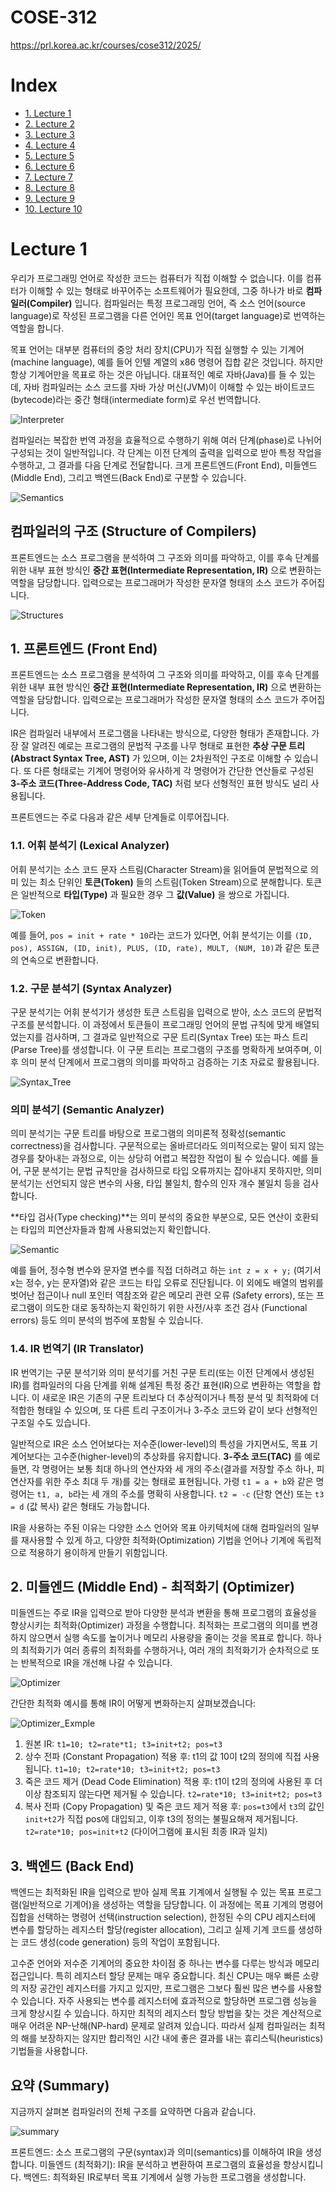 # COSE-312
https://prl.korea.ac.kr/courses/cose312/2025/

# Index
- [1. Lecture 1](#lecture-1)
- [2. Lecture 2](#lecture-2)
- [3. Lecture 3](#lecture-3)
- [4. Lecture 4](#lecture-4)
- [5. Lecture 5](#lecture-5)
- [6. Lecture 6](#lecture-6)
- [7. Lecture 7](#lecture-7)
- [8. Lecture 8](#lecture-8)
- [9. Lecture 9](#lecture-9)
- [10. Lecture 10](#lecture-10)

# Lecture 1
우리가 프로그래밍 언어로 작성한 코드는 컴퓨터가 직접 이해할 수 없습니다. 이를 컴퓨터가 이해할 수 있는 형태로 바꾸어주는 소프트웨어가 필요한데, 그중 하나가 바로 **컴파일러(Compiler)** 입니다. 컴파일러는 특정 프로그래밍 언어, 즉 소스 언어(source language)로 작성된 프로그램을 다른 언어인 목표 언어(target language)로 번역하는 역할을 합니다.

목표 언어는 대부분 컴퓨터의 중앙 처리 장치(CPU)가 직접 실행할 수 있는 기계어(machine language), 예를 들어 인텔 계열의 x86 명령어 집합 같은 것입니다. 하지만 항상 기계어만을 목표로 하는 것은 아닙니다. 대표적인 예로 자바(Java)를 들 수 있는데, 자바 컴파일러는 소스 코드를 자바 가상 머신(JVM)이 이해할 수 있는 바이트코드(bytecode)라는 중간 형태(intermediate form)로 우선 번역합니다.

![Interpreter](./images/Lec1_1.png)

컴파일러는 복잡한 번역 과정을 효율적으로 수행하기 위해 여러 단계(phase)로 나뉘어 구성되는 것이 일반적입니다. 각 단계는 이전 단계의 출력을 입력으로 받아 특정 작업을 수행하고, 그 결과를 다음 단계로 전달합니다. 크게 프론트엔드(Front End), 미들엔드(Middle End), 그리고 백엔드(Back End)로 구분할 수 있습니다.

![Semantics](./images/Lec1_2.png)

## 컴파일러의 구조 (Structure of Compilers)
프론트엔드는 소스 프로그램을 분석하여 그 구조와 의미를 파악하고, 이를 후속 단계를 위한 내부 표현 방식인 **중간 표현(Intermediate Representation, IR)** 으로 변환하는 역할을 담당합니다. 입력으로는 프로그래머가 작성한 문자열 형태의 소스 코드가 주어집니다.

![Structures](./images/Lec1_3.png)

## 1. 프론트엔드 (Front End)
프론트엔드는 소스 프로그램을 분석하여 그 구조와 의미를 파악하고, 이를 후속 단계를 위한 내부 표현 방식인 **중간 표현(Intermediate Representation, IR)** 으로 변환하는 역할을 담당합니다. 입력으로는 프로그래머가 작성한 문자열 형태의 소스 코드가 주어집니다.

IR은 컴파일러 내부에서 프로그램을 나타내는 방식으로, 다양한 형태가 존재합니다. 가장 잘 알려진 예로는 프로그램의 문법적 구조를 나무 형태로 표현한 **추상 구문 트리(Abstract Syntax Tree, AST)** 가 있으며, 이는 2차원적인 구조로 이해할 수 있습니다. 또 다른 형태로는 기계어 명령어와 유사하게 각 명령어가 간단한 연산들로 구성된 **3-주소 코드(Three-Address Code, TAC)** 처럼 보다 선형적인 표현 방식도 널리 사용됩니다.

프론트엔드는 주로 다음과 같은 세부 단계들로 이루어집니다.

### 1.1. 어휘 분석기 (Lexical Analyzer)
어휘 분석기는 소스 코드 문자 스트림(Character Stream)을 읽어들여 문법적으로 의미 있는 최소 단위인 **토큰(Token)** 들의 스트림(Token Stream)으로 분해합니다. 토큰은 일반적으로 **타입(Type)** 과 필요한 경우 그 **값(Value)** 을 쌍으로 가집니다.

![Token](./images/Lec1_4.png)

예를 들어, `pos = init + rate * 10`라는 코드가 있다면, 어휘 분석기는 이를 `(ID, pos), ASSIGN, (ID, init), PLUS, (ID, rate), MULT, (NUM, 10)`과 같은 토큰의 연속으로 변환합니다.

### 1.2. 구문 분석기 (Syntax Analyzer)
구문 분석기는 어휘 분석기가 생성한 토큰 스트림을 입력으로 받아, 소스 코드의 문법적 구조를 분석합니다. 이 과정에서 토큰들이 프로그래밍 언어의 문법 규칙에 맞게 배열되었는지를 검사하며, 그 결과로 일반적으로 구문 트리(Syntax Tree) 또는 파스 트리(Parse Tree)를 생성합니다. 이 구문 트리는 프로그램의 구조를 명확하게 보여주며, 이후 의미 분석 단계에서 프로그램의 의미를 파악하고 검증하는 기초 자료로 활용됩니다.

![Syntax_Tree](./images/Lec1_5.png)

### 의미 분석기 (Semantic Analyzer)
의미 분석기는 구문 트리를 바탕으로 프로그램의 의미론적 정확성(semantic correctness)을 검사합니다. 구문적으로는 올바르더라도 의미적으로는 말이 되지 않는 경우를 찾아내는 과정으로, 이는 상당히 어렵고 복잡한 작업이 될 수 있습니다. 예를 들어, 구문 분석기는 문법 규칙만을 검사하므로 타입 오류까지는 잡아내지 못하지만, 의미 분석기는 선언되지 않은 변수의 사용, 타입 불일치, 함수의 인자 개수 불일치 등을 검사합니다.

**타입 검사(Type checking)**는 의미 분석의 중요한 부분으로, 모든 연산이 호환되는 타입의 피연산자들과 함께 사용되었는지 확인합니다.

![Semantic](./images/Lec1_6.png)

예를 들어, 정수형 변수와 문자열 변수를 직접 더하려고 하는 `int z = x + y;` (여기서 x는 정수, y는 문자열)와 같은 코드는 타입 오류로 진단됩니다. 이 외에도 배열의 범위를 벗어난 접근이나 null 포인터 역참조와 같은 메모리 관련 오류 (Safety errors), 또는 프로그램이 의도한 대로 동작하는지 확인하기 위한 사전/사후 조건 검사 (Functional errors) 등도 의미 분석의 범주에 포함될 수 있습니다.

### 1.4. IR 번역기 (IR Translator)
IR 번역기는 구문 분석기와 의미 분석기를 거친 구문 트리(또는 이전 단계에서 생성된 IR)를 컴파일러의 다음 단계를 위해 설계된 특정 중간 표현(IR)으로 변환하는 역할을 합니다. 이 새로운 IR은 기존의 구문 트리보다 더 추상적이거나 특정 분석 및 최적화에 더 적합한 형태일 수 있으며, 또 다른 트리 구조이거나 3-주소 코드와 같이 보다 선형적인 구조일 수도 있습니다.

일반적으로 IR은 소스 언어보다는 저수준(lower-level)의 특성을 가지면서도, 목표 기계어보다는 고수준(higher-level)의 추상화를 유지합니다. **3-주소 코드(TAC)** 를 예로 들면, 각 명령어는 보통 최대 하나의 연산자와 세 개의 주소(결과를 저장할 주소 하나, 피연산자를 위한 주소 최대 두 개)를 갖는 형태로 표현됩니다. 가령 `t1 = a + b`와 같은 명령어는 `t1, a, b`라는 세 개의 주소를 명확히 사용합니다. `t2 = -c` (단항 연산) 또는 `t3 = d` (값 복사) 같은 형태도 가능합니다.

IR을 사용하는 주된 이유는 다양한 소스 언어와 목표 아키텍처에 대해 컴파일러의 일부를 재사용할 수 있게 하고, 다양한 최적화(Optimization) 기법을 언어나 기계에 독립적으로 적용하기 용이하게 만들기 위함입니다.

## 2. 미들엔드 (Middle End) - 최적화기 (Optimizer)
미들엔드는 주로 IR을 입력으로 받아 다양한 분석과 변환을 통해 프로그램의 효율성을 향상시키는 최적화(Optimizer) 과정을 수행합니다. 최적화는 프로그램의 의미를 변경하지 않으면서 실행 속도를 높이거나 메모리 사용량을 줄이는 것을 목표로 합니다. 하나의 최적화기가 여러 종류의 최적화를 수행하거나, 여러 개의 최적화기가 순차적으로 또는 반복적으로 IR을 개선해 나갈 수 있습니다.

![Optimizer](./images/Lec1_7.png)

간단한 최적화 예시를 통해 IR이 어떻게 변화하는지 살펴보겠습니다:

![Optimizer_Exmple](./images/Lec1_8.png)

1. 원본 IR: `t1=10; t2=rate*t1; t3=init+t2; pos=t3`
2. 상수 전파 (Constant Propagation) 적용 후: t1의 값 10이 t2의 정의에 직접 사용됩니다. `t1=10; t2=rate*10; t3=init+t2; pos=t3`
3. 죽은 코드 제거 (Dead Code Elimination) 적용 후: t1이 t2의 정의에 사용된 후 더 이상 참조되지 않는다면 제거될 수 있습니다. `t2=rate*10; t3=init+t2; pos=t3`
4. 복사 전파 (Copy Propagation) 및 죽은 코드 제거 적용 후: `pos=t3`에서 `t3`의 값인 `init+t2`가 직접 pos에 대입되고, 이후 t3의 정의는 불필요해져 제거됩니다. `t2=rate*10; pos=init+t2` (다이어그램에 표시된 최종 IR과 일치)

## 3. 백엔드 (Back End)
백엔드는 최적화된 IR을 입력으로 받아 실제 목표 기계에서 실행될 수 있는 목표 프로그램(일반적으로 기계어)을 생성하는 역할을 담당합니다. 이 과정에는 목표 기계의 명령어 집합을 선택하는 명령어 선택(instruction selection), 한정된 수의 CPU 레지스터에 변수를 할당하는 레지스터 할당(register allocation), 그리고 실제 기계 코드를 생성하는 코드 생성(code generation) 등의 작업이 포함됩니다.

고수준 언어와 저수준 기계어의 중요한 차이점 중 하나는 변수를 다루는 방식과 메모리 접근입니다. 특히 레지스터 할당 문제는 매우 중요합니다. 최신 CPU는 매우 빠른 소량의 저장 공간인 레지스터를 가지고 있지만, 프로그램은 그보다 훨씬 많은 변수를 사용할 수 있습니다. 자주 사용되는 변수를 레지스터에 효과적으로 할당하면 프로그램 성능을 크게 향상시킬 수 있습니다. 하지만 최적의 레지스터 할당 방법을 찾는 것은 계산적으로 매우 어려운 NP-난해(NP-hard) 문제로 알려져 있습니다. 따라서 실제 컴파일러는 최적의 해를 보장하지는 않지만 합리적인 시간 내에 좋은 결과를 내는 휴리스틱(heuristics) 기법들을 사용합니다.

## 요약 (Summary)
지금까지 살펴본 컴파일러의 전체 구조를 요약하면 다음과 같습니다.

![summary](./images/Lec1_9.png)

프론트엔드: 소스 프로그램의 구문(syntax)과 의미(semantics)를 이해하여 IR을 생성합니다.
미들엔드 (최적화기): IR을 분석하고 변환하여 프로그램의 효율성을 향상시킵니다.
백엔드: 최적화된 IR로부터 목표 기계에서 실행 가능한 프로그램을 생성합니다.
